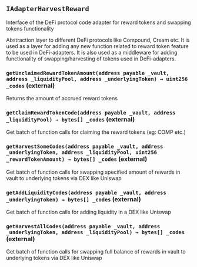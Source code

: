 ## `IAdapterHarvestReward`

Interface of the DeFi protocol code adapter for reward tokens and swapping tokens functionality


Abstraction layer to different DeFi protocols like Compound, Cream etc.
It is used as a layer for adding any new function related to reward token feature to be used in DeFi-adapters.
It is also used as a middleware for adding functionality of swapping/harvesting of tokens used in DeFi-adapters.


### `getUnclaimedRewardTokenAmount(address payable _vault, address _liquidityPool, address _underlyingToken) → uint256 _codes` (external)

Returns the amount of accrued reward tokens




### `getClaimRewardTokenCode(address payable _vault, address _liquidityPool) → bytes[] _codes` (external)

Get batch of function calls for claiming the reward tokens (eg: COMP etc.)




### `getHarvestSomeCodes(address payable _vault, address _underlyingToken, address _liquidityPool, uint256 _rewardTokenAmount) → bytes[] _codes` (external)



Get batch of function calls for swapping specified amount of rewards in vault to underlying tokens
via DEX like Uniswap


### `getAddLiquidityCodes(address payable _vault, address _underlyingToken) → bytes[] _codes` (external)



Get batch of function calls for adding liquidity in a DEX like Uniswap


### `getHarvestAllCodes(address payable _vault, address _underlyingToken, address _liquidityPool) → bytes[] _codes` (external)



Get batch of function calls for swapping full balance of rewards in vault to underlying tokens
via DEX like Uniswap



